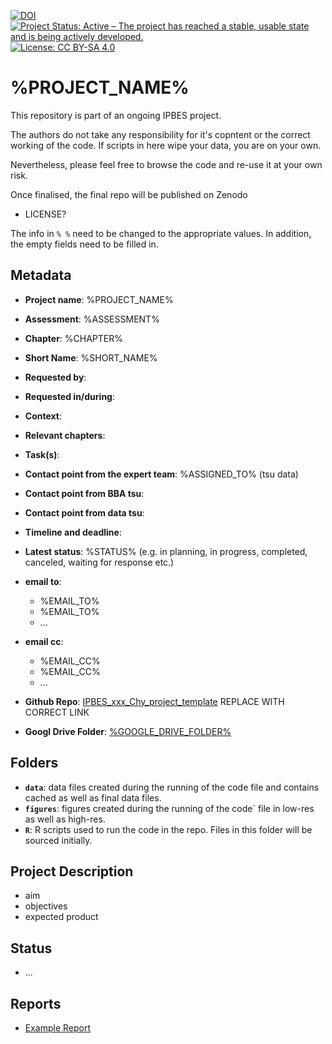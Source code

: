 [![DOI](https://zenodo.org/badge/DOI/99.9999/zenodo.9999999.svg)](https://doi.org/99.9999/zenodo.9999999)
[![Project Status: Active – The project has reached a stable, usable state and is being actively developed.](https://www.repostatus.org/badges/latest/active.svg)](https://www.repostatus.org/#active)
[![License: CC BY-SA 4.0](https://img.shields.io/badge/License-CC_BY_4.0-lightgrey.svg)](https://creativecommons.org/licenses/by/4.0/)

# %PROJECT_NAME%

This repository is part of an ongoing IPBES project.

The authors do not take any responsibility for it's copntent or the correct working of the code. If scripts in here wipe your data, you are on your own.

Nevertheless, please feel free to browse the code and re-use it at your own risk. 

Once finalised, the final repo will be published on Zenodo 
- LICENSE?



The info in `% %` need to be changed to the appropriate values. In addition, the empty fields need to be filled in.


## Metadata

- **Project name**: %PROJECT_NAME%
- **Assessment**: %ASSESSMENT%
- **Chapter**: %CHAPTER%
- **Short Name**: %SHORT_NAME%

- **Requested by**:
- **Requested in/during**:

- **Context**:
- **Relevant chapters**:
- **Task(s)**:
- **Contact point from the expert team**: %ASSIGNED_TO% (tsu data)
- **Contact point from BBA tsu**:
- **Contact point from data tsu**:
- **Timeline and deadline**:
- **Latest status**: %STATUS% (e.g. in planning, in progress, completed, canceled, waiting for response etc.)

- **email to**:
  - %EMAIL_TO%
  - %EMAIL_TO%
  - ...

- **email cc**:
  - %EMAIL_CC%
  - %EMAIL_CC%
  - ...

- **Github Repo**: [IPBES_xxx_Chy_project_template](https://github.com/rkrug/IPBES_xxx_Chy_project_template) REPLACE WITH CORRECT LINK
- **Googl Drive Folder**: [%GOOGLE_DRIVE_FOLDER%](%GOOGLE_DRIVE_FOLDER%)

## Folders

- **`data`**: data files created during the running of the code file and contains cached as well as final data files.
- **`figures`**: figures created during the running of the code` file in low-res as well as high-res.
- **`R`**: R scripts used to run the code in the repo. Files in this folder will be sourced initially.

## Project Description

- aim
- objectives
- expected product


## Status
- ...


## Reports
- [Example Report](Report.html)